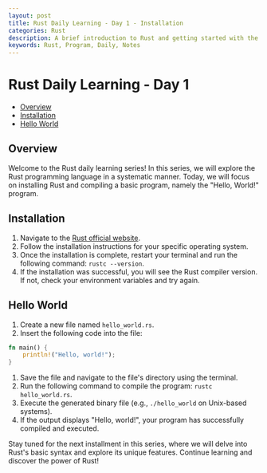 ```yaml
---
layout: post
title: Rust Daily Learning - Day 1 - Installation
categories: Rust
description: A brief introduction to Rust and getting started with the "Hello, World!" program
keywords: Rust, Program, Daily, Notes
---
```

# Rust Daily Learning - Day 1

- [Overview](#overview)
- [Installation](#installation)
- [Hello World](#hello-world)

## Overview

Welcome to the Rust daily learning series! In this series, we will explore the Rust programming language in a systematic manner. Today, we will focus on installing Rust and compiling a basic program, namely the "Hello, World!" program.

## Installation

1. Navigate to the [Rust official website](https://www.rust-lang.org/tools/install).
2. Follow the installation instructions for your specific operating system.
3. Once the installation is complete, restart your terminal and run the following command: `rustc --version`.
4. If the installation was successful, you will see the Rust compiler version. If not, check your environment variables and try again.

## Hello World

1. Create a new file named `hello_world.rs`.
2. Insert the following code into the file:

```rust
fn main() {
    println!("Hello, world!");
}
```

1. Save the file and navigate to the file's directory using the terminal.
2. Run the following command to compile the program: `rustc hello_world.rs`.
3. Execute the generated binary file (e.g., `./hello_world` on Unix-based systems).
4. If the output displays "Hello, world!", your program has successfully compiled and executed.

Stay tuned for the next installment in this series, where we will delve into Rust's basic syntax and explore its unique features. Continue learning and discover the power of Rust!
